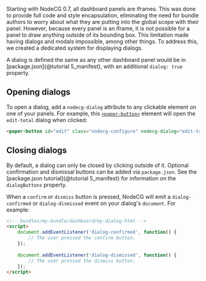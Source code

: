 Starting with NodeCG 0.7, all dashboard panels are iframes. This was done to provide full code and style encapsulation,
eliminating the need for bundle authors to worry about what they are putting into the global scope with their panel.
However, because every panel is an iframe, it is not possible for a panel to draw anything outside of its bounding box.
This limitation made having dialogs and modals impossible, among other things. To address this, we created a dedicated
system for displaying dialogs.

A dialog is defined the same as any other dashboard panel would be in [package.json]{@tutorial 5_manifest}, with an
additional `dialog: true` property.

## Opening dialogs
To open a dialog, add a `nodecg-dialog` attribute to any clickable element on one of your panels. For example, this
[`<paper-button>`](https://elements.polymer-project.org/elements/paper-button) element will open the `edit-total` dialog when clicked:
```html
<paper-button id="edit" class="nodecg-configure" nodecg-dialog="edit-total">Edit...</paper-button>
```

## Closing dialogs
By default, a dialog can only be closed by clicking outside of it. Optional confirmation and dismissal buttons can be
added via `package.json`. See the [package.json tutorial]{@tutorial 5_manifest} for information on the `dialogButtons`
property.

When a `confirm` or `dismiss` button is pressed, NodeCG will emit a `dialog-confirmed` or `dialog-dismissed` event
on your dialog's `document`. For example:

```html
<!-- bundles/my-bundle/dashboard/my-dialog.html -->
<script>
    document.addEventListener('dialog-confirmed', function() {
        // The user pressed the confirm button.
    });
    
    document.addEventListener('dialog-dismissed', function() {
        // The user pressed the dismiss button.
    });
</script>
```
